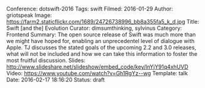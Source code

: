 Conference: dotswift-2016
Tags: swift
Filmed: 2016-01-29
Author: griotspeak
Image: https://farm2.staticflickr.com/1689/24726738996_bb8a355fa5_k_d.jpg
Title: Swift [and the] Evolution
Curator: dimsumthinking, sylvinus
Category: Frontend
Summary: The open source release of Swift was much more than we might have hoped for, enabling an unprecedentel level of dialogue with Apple. TJ discusses the stated goals of the upcoming 2.2 and 3.0 releases, what will not be included and how we can take this information to foster the most fruitful discussion.
Slides: http://www.slideshare.net/slideshow/embed_code/key/lnYjY91q4xhUVD
Video: https://www.youtube.com/watch?v=Gh1RgYz--wg
Template: talk
Date: 2016-02-17 18:16:20
Status: draft